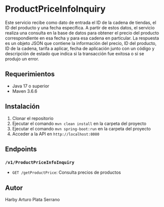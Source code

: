 # ProductPriceInfoInquiry

Este servicio recibe como dato de entrada el ID de la cadena de tiendas, el ID del producto y una fecha específica. A partir de estos datos, el servicio realiza una consulta en la base de datos para obtener el precio del producto correspondiente en esa fecha y para esa cadena en particular. La respuesta es un objeto JSON que contiene la información del precio, ID del producto, ID de la cadena, tarifa a aplicar, fecha de aplicación junto con un código y descripción de estado que indica si la transacción fue exitosa o si se produjo un error.

## Requerimientos

- Java 17 o superior
- Maven 3.6.6

## Instalación

1. Clonar el repositorio
2. Ejecutar el comando `mvn clean install` en la carpeta del proyecto
4. Ejecutar el comando `mvn spring-boot:run` en la carpeta del proyecto
3. Acceder a la API en `http://localhost:8080`

## Endpoints

### `/v1/ProductPriceInfoInquiry`

- `GET /getProductPrice`: Consulta precios de productos

## Autor

Harby Arturo Plata Serrano
